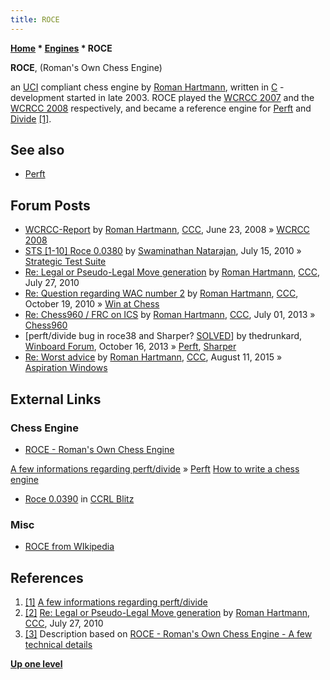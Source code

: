```yaml
---
title: ROCE
---
```

**[Home](Home "Home") \* [Engines](Engines "Engines") \* ROCE**


**ROCE**, (Roman's Own Chess Engine)  

an [UCI](UCI "UCI") compliant chess engine by [Roman Hartmann](Roman_Hartmann "Roman Hartmann"), written in [C](C "C") - development started in late 2003. 
ROCE played the [WCRCC 2007](WCRCC_2007 "WCRCC 2007") and the [WCRCC 2008](WCRCC_2008 "WCRCC 2008") respectively, and became a reference engine for [Perft](Perft "Perft") and [Divide](Perft#Divide "Perft")
<a id="cite-note-1" href="#cite-ref-1">[1]</a>. 



## See also


* [Perft](Perft "Perft")


## Forum Posts


* [WCRCC-Report](http://www.talkchess.com/forum/viewtopic.php?t=21919) by [Roman Hartmann](Roman_Hartmann "Roman Hartmann"), [CCC](CCC "CCC"), June 23, 2008 » [WCRCC 2008](WCRCC_2008 "WCRCC 2008")
* [STS [1-10] Roce 0.0380](http://www.talkchess.com/forum3/viewtopic.php?f=6&t=35439) by [Swaminathan Natarajan](Swaminathan_Natarajan "Swaminathan Natarajan"), July 15, 2010 » [Strategic Test Suite](Strategic_Test_Suite "Strategic Test Suite")
* [Re: Legal or Pseudo-Legal Move generation](http://www.talkchess.com/forum3/viewtopic.php?f=7&t=35586&start=5) by [Roman Hartmann](Roman_Hartmann "Roman Hartmann"), [CCC](CCC "CCC"), July 27, 2010
* [Re: Question regarding WAC number 2](http://www.talkchess.com/forum3/viewtopic.php?f=7&t=36411&start=12) by [Roman Hartmann](Roman_Hartmann "Roman Hartmann"), [CCC](CCC "CCC"), October 19, 2010 » [Win at Chess](Win_at_Chess "Win at Chess")
* [Re: Chess960 / FRC on ICS](http://www.talkchess.com/forum3/viewtopic.php?f=7&t=48502&start=1) by [Roman Hartmann](Roman_Hartmann "Roman Hartmann"), [CCC](CCC "CCC"), July 01, 2013 » [Chess960](Chess960 "Chess960")
* [perft/divide bug in roce38 and Sharper? [SOLVED](http://www.open-aurec.com/wbforum/viewtopic.php?f=4&t=52965)] by thedrunkard, [Winboard Forum](Computer_Chess_Forums "Computer Chess Forums"), October 16, 2013 » [Perft](Perft "Perft"), [Sharper](Sharper "Sharper")
* [Re: Worst advice](http://www.talkchess.com/forum3/viewtopic.php?f=7&t=57235&start=21) by [Roman Hartmann](Roman_Hartmann "Roman Hartmann"), [CCC](CCC "CCC"), August 11, 2015 » [Aspiration Windows](Aspiration_Windows "Aspiration Windows")


## External Links


### Chess Engine


* [ROCE - Roman's Own Chess Engine](http://www.rocechess.ch/rocee.html)


 [A few informations regarding perft/divide](http://www.rocechess.ch/perft.html) » [Perft](Perft "Perft")
 [How to write a chess engine](http://www.rocechess.ch/programming.html)
* [Roce 0.0390](http://www.computerchess.org.uk/ccrl/404/cgi/engine_details.cgi?match_length=30&each_game=1&print=Details&each_game=1&eng=Roce%200.0390#Roce_0_0390) in [CCRL Blitz](CCRL "CCRL")


### Misc


* [ROCE from WIkipedia](https://en.wikipedia.org/wiki/Return_on_capital_employed)


## References


1. <a id="cite-ref-1" href="#cite-note-1">[1]</a> [A few informations regarding perft/divide](http://www.rocechess.ch/perft.html)
2. <a id="cite-ref-2" href="#cite-note-2">[2]</a> [Re: Legal or Pseudo-Legal Move generation](http://www.talkchess.com/forum3/viewtopic.php?f=7&t=35586&start=5) by [Roman Hartmann](Roman_Hartmann "Roman Hartmann"), [CCC](CCC "CCC"), July 27, 2010
3. <a id="cite-ref-3" href="#cite-note-3">[3]</a> Description based on [ROCE - Roman's Own Chess Engine - A few technical details](http://www.rocechess.ch/rocee.html)

**[Up one level](Engines "Engines")**







 
